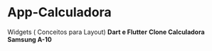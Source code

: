 # App-Calculadora

Widgets ( Conceitos para Layout) **Dart e Flutter**
**Clone Calculadora Samsung A-10**

